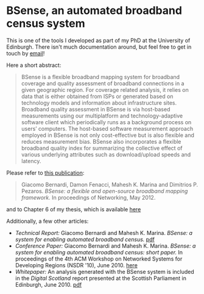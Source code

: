 # BSense, an automated broadband census system
This is one of the tools I developed as part of my PhD at the University of Edinburgh. There isn't much documentation around, but feel free to get in touch by [email](mailto:mino@minux.it)!

Here a short abstract:
> BSense is a flexible broadband mapping system for broadband coverage and quality assessment of broadband connections in a given geographic region. For coverage related analysis, it relies on data that is either obtained from ISPs or generated based on technology
models and information about infrastructure sites. Broadband quality assessment in BSense is via host-based measurements using our multiplatform and technology-adaptive software client which periodically runs as a background process on users’ computers. The host-based software measurement approach employed in BSense is not only cost-effective but is also flexible and reduces measurement bias. BSense also incorporates a flexible broadband quality index for summarizing the collective effect of various underlying attributes such as download/upload speeds and latency.

Please refer to [this publication](https://link.springer.com/chapter/10.1007/978-3-642-30045-5_26):
> Giacomo Bernardi, Damon Fenacci, Mahesh K. Marina and Dimitrios P. Pezaros. *BSense: a flexible and open-source broadband mapping framework.* In proceedings of Networking, May 2012. 

and to Chapter 6 of my thesis, which is available [here](https://www.era.lib.ed.ac.uk/handle/1842/6241?show=full)

Additionally, a few other articles:
- *Technical Report:* Giacomo Bernardi and Mahesh K. Marina. *BSense: a system for enabling automated broadband census.* [pdf](https://minux.it/publications/BSense-techreport.pdf)
- *Conference Paper:* Giacomo Bernardi and Mahesh K. Marina. *BSense: a system for enabling automated broadband census: short paper.* In proceedings of the 4th ACM Workshop on Networked Systems for Developing Regions (NSDR '10), June 2010. [here](http://dl.acm.org/citation.cfm?id=1836010)
- *Whitepaper:* An analysis generated with the BSense system is included in the *Digital Scotland* report presented at the Scottish Parliament in Edinburgh, June 2010. [pdf](https://minux.it/publications/Digital-Scotland.pdf)
